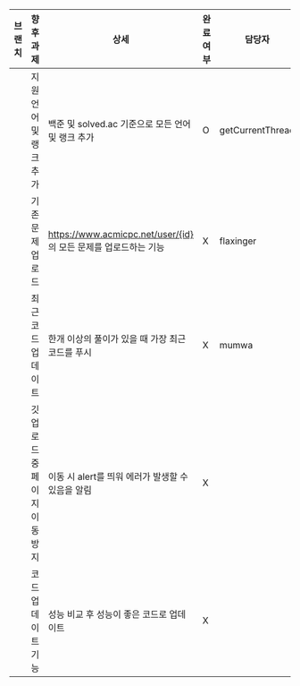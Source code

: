 | 브랜치 | 향후 과제 | 상세 | 완료 여부 | 담당자 |
| ------ | -------- | ---- | -------- | ------ |
| | 지원 언어 및 랭크 추가 | 백준 및 solved.ac 기준으로 모든 언어 및 랭크 추가 | O | getCurrentThread |
| | 기존 문제 업로드 | https://www.acmicpc.net/user/{id} 의 모든 문제를 업로드하는 기능 | X | flaxinger |
| | 최근 코드 업데이트 | 한개 이상의 풀이가 있을 때 가장 최근 코드를 푸시 | X | mumwa |
| | 깃 업로드 중 페이지 이동 방지 | 이동 시 alert를 띄워 에러가 발생할 수 있음을 알림 | X |    |
| | 코드 업데이트 기능 | 성능 비교 후 성능이 좋은 코드로 업데이트 | X |      |
